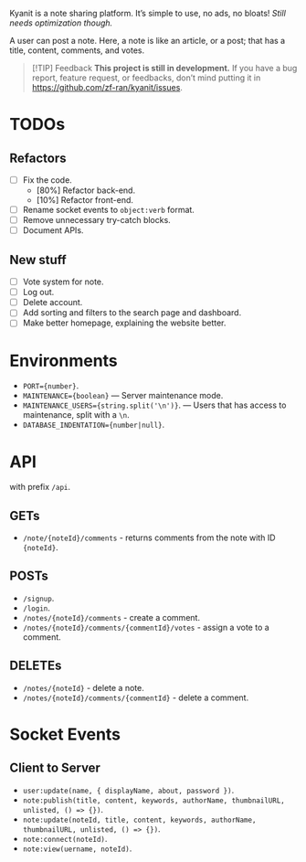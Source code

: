 Kyanit is a note sharing platform. It’s simple to use, no ads, no bloats! *Still needs optimization though.*

A user can post a note. Here, a note is like an article, or a post; that has a title, content, comments, and votes.

>	[!TIP] Feedback
>	**This project is still in development.** If you have a bug report, feature request, or feedbacks, don’t mind putting it in <https://github.com/zf-ran/kyanit/issues>.

# TODOs

## Refactors

- [ ] Fix the code.
	- [80%] Refactor back-end.
	- [10%] Refactor front-end.
- [ ] Rename socket events to `object:verb` format.
- [ ] Remove unnecessary try-catch blocks.
- [ ] Document APIs.

## New stuff

- [ ] Vote system for note.
- [ ] Log out.
- [ ] Delete account.
- [ ] Add sorting and filters to the search page and dashboard.
- [ ] Make better homepage, explaining the website better.

# Environments

-	`PORT={number}`.
-	`MAINTENANCE={boolean}` — Server maintenance mode.
-	`MAINTENANCE_USERS={string.split('\n')}`. — Users that has access to maintenance, split with a `\n`.
-	`DATABASE_INDENTATION={number|null}`.

# API

with prefix `/api`.

## GETs

-	`/note/{noteId}/comments` - returns comments from the note with ID `{noteId}`.

## POSTs

-	`/signup`.
-	`/login`.
-	`/notes/{noteId}/comments` - create a comment.
-	`/notes/{noteId}/comments/{commentId}/votes` - assign a vote to a comment.

## DELETEs

-	`/notes/{noteId}` - delete a note.
-	`/notes/{noteId}/comments/{commentId}` - delete a comment.

# Socket Events

## Client to Server

-	`user:update(name, { displayName, about, password })`.
-	`note:publish(title, content, keywords, authorName, thumbnailURL, unlisted, () => {})`.
-	`note:update(noteId, title, content, keywords, authorName, thumbnailURL, unlisted, () => {})`.
-	`note:connect(noteId)`.
-	`note:view(uername, noteId)`.